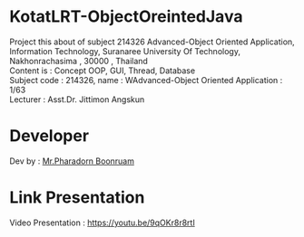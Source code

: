 # KotatLRT-ObjectOreintedJava
Project this about of subject 214326 Advanced-Object Oriented Application, Information Technology, Suranaree University Of Technology, Nakhonrachasima , 30000 , Thailand<br/>
Content is : Concept OOP, GUI, Thread, Database <br/>
Subject code : 214326, name : WAdvanced-Object Oriented Application : 1/63 <br/>
Lecturer : Asst.Dr. Jittimon Angskun<br/>
# Developer
Dev by : <a href="https://www.facebook.com/PharadornB/">Mr.Pharadorn Boonruam </a><br/>
# Link Presentation
Video Presentation : https://youtu.be/9qOKr8r8rtI
